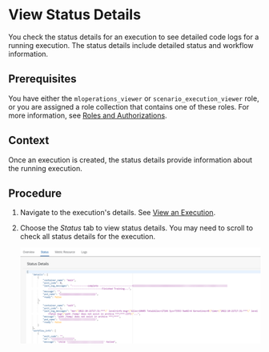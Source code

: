 <!-- loio75b90def0e91434ebce276ab29f99cd9 -->

# View Status Details

You check the status details for an execution to see detailed code logs for a running execution. The status details include detailed status and workflow information.



<a name="loio75b90def0e91434ebce276ab29f99cd9__prereq_b53_nld_jpb"/>

## Prerequisites

You have either the `mloperations_viewer` or `scenario_execution_viewer` role, or you are assigned a role collection that contains one of these roles. For more information, see [Roles and Authorizations](roles-and-authorizations-4ef8499.md).



<a name="loio75b90def0e91434ebce276ab29f99cd9__context_hb4_wc1_2vb"/>

## Context

Once an execution is created, the status details provide information about the running execution.



## Procedure

1.  Navigate to the execution's details. See [View an Execution](view-an-execution-33bae6d.md).

2.  Choose the *Status* tab to view status details. You may need to scroll to check all status details for the execution.

    ![Status details tab displayed for execution's details.](images/Image_AIL_Execution_Enhanced_Status_Details_b7176f6.png)


